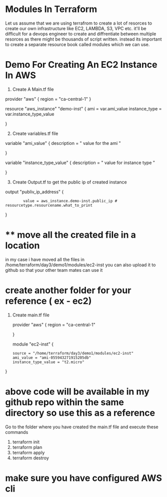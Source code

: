
# Modules In Terraform
Let us assume that we are using terrafrom to create a lot of resorces to create our own infrastructure like EC2, LAMBDA, S3, VPC etc.
it'll be difficult for a devops engineer to create and diffrentiate between multiple resorces as there might be thousands of script written.
instead its important to create a separate resource book called modules which we can use.

# Demo For Creating An EC2 Instance In AWS
1. Create A Main.tf file


provider "aws" {
        region = "ca-central-1"
       }


resource "aws_instance" "demo-inst" {
      ami = var.ami_value
      instance_type = var.instance_type_value


}

2. Create variables.tf file

variable "ami_value" {
       description = " value for the ami "

}

variable "instance_type_value" {
       description = " value for instance type "


}

3. Create Output.tf to get the public ip of created instance





output "publiv_ip_address" {
            
            value = aws_instance.demo-inst.public_ip # resourcetype.resourcename.what_to_print

}
# ** move all the created file in a location 
in my case i have moved all the files in 
/home/terraform/day3/demo1/modules/ec2-inst
you can also upload it to github so that your other team mates can use it 

# create another folder for your reference ( ex - ec2)

1. Create main.tf file 




    provider "aws" {
     region = "ca-central-1"

      
      }


    module "ec2-inst" {
    
      
       source = "/home/terraform/day3/demo1/modules/ec2-inst"
       ami_value = "ami-055943271915205db"
       instance_type_value = "t2.micro"
}


# above code will be available in my github repo within the same directory so use this as a reference


Go to the folder where you have created the main.tf file and execute these commands 

1. terraform init
2. terraform plan
3. terraform apply
4. terraform destroy 


# make sure you have configured AWS cli 



